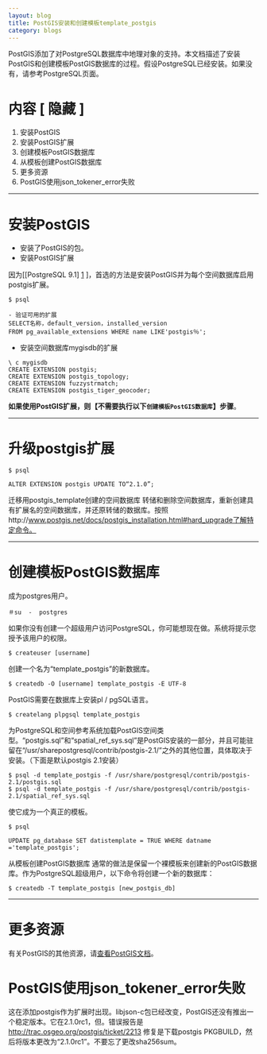 ```yaml
---
layout: blog
title: PostGIS安装和创建模板template_postgis
category: blogs
---
```

PostGIS添加了对PostgreSQL数据库中地理对象的支持。本文档描述了安装PostGIS和创建模板PostGIS数据库的过程。假设PostgreSQL已经安装。如果没有，请参考PostgreSQL页面。



# 内容 [ 隐藏 ]
1. 安装PostGIS
2. 安装PostGIS扩展
3. 创建模板PostGIS数据库
4. 从模板创建PostGIS数据库
5. 更多资源
6. PostGIS使用json_tokener_error失败


----------


# 安装PostGIS

- 安装了PostGIS的包。
- 安装PostGIS扩展



因为[[PostgreSQL 9.1] [1] ]，首选的方法是安装PostGIS并为每个空间数据库启用postgis扩展。

```
$ psql

- 验证可用的扩展
SELECT名称，default_version，installed_version
FROM pg_available_extensions WHERE name LIKE'postgis％';

```
- 安装空间数据库mygisdb的扩展
```
\ c mygisdb
CREATE EXTENSION postgis;
CREATE EXTENSION postgis_topology;
CREATE EXTENSION fuzzystrmatch;
CREATE EXTENSION postgis_tiger_geocoder;
```


**如果使用PostGIS扩展，则【不需要执行以下`创建模板PostGIS数据库`】步骤**。

---------
# 升级postgis扩展

```
$ psql

ALTER EXTENSION postgis UPDATE TO“2.1.0”;
```

迁移用postgis_template创建的空间数据库
转储和删除空间数据库，重新创建具有扩展名的空间数据库，并还原转储的数据库。按照http://www.postgis.net/docs/postgis_installation.html#hard_upgrade了解特定命令。

---------
# 创建模板PostGIS数据库

成为postgres用户。
```
＃su  -  postgres
```
如果你没有创建一个超级用户访问PostgreSQL，你可能想现在做。系统将提示您授予该用户的权限。
```
$ createuser [username]
```
创建一个名为“template_postgis”的新数据库。

```
$ createdb -O [username] template_postgis -E UTF-8
```
PostGIS需要在数据库上安装pl / pgSQL语言。
```
$ createlang plpgsql template_postgis
```

为PostgreSQL和空间参考系统加载PostGIS空间类型。“postgis.sql”和“spatial_ref_sys.sql”是PostGIS安装的一部分，并且可能驻留在“/usr/sharepostgresql/contrib/postgis-2.1/”之外的其他位置，具体取决于安装。（下面是默认postgis 2.1安装）

```
$ psql -d template_postgis -f /usr/share/postgresql/contrib/postgis-2.1/postgis.sql
$ psql -d template_postgis -f /usr/share/postgresql/contrib/postgis-2.1/spatial_ref_sys.sql
```

使它成为一个真正的模板。
```
$ psql

UPDATE pg_database SET datistemplate = TRUE WHERE datname ='template_postgis';
```

从模板创建PostGIS数据库
通常的做法是保留一个裸模板来创建新的PostGIS数据库。作为PostgreSQL超级用户，以下命令将创建一个新的数据库：

```
$ createdb -T template_postgis [new_postgis_db]
```

---------
# 更多资源

有关PostGIS的其他资源，请[查看PostGIS文档][1]。


# PostGIS使用json_tokener_error失败

这在添加postgis作为扩展时出现。libjson-c包已经改变，PostGIS还没有推出一个稳定版本。它在2.1.0rc1，但。错误报告是
<http://trac.osgeo.org/postgis/ticket/2213>
修复是下载postgis PKGBUILD，然后将版本更改为“2.1.0rc1”。不要忘了更改sha256sum。


  [1]: http://postgis.refractions.net/documentation/
